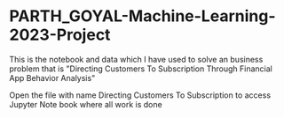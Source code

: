 # PARTH_GOYAL-Machine-Learning-2023-Project
This is the notebook and data which I have used to solve an business problem that is "Directing Customers To Subscription Through Financial App Behavior Analysis"

Open the file with name Directing Customers To Subscription to access Jupyter Note book where all work is done

